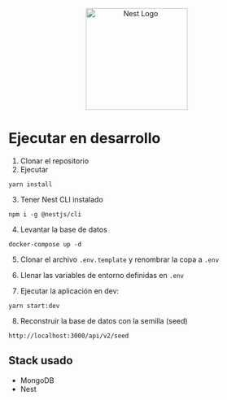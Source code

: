 <p align="center">
  <a href="http://nestjs.com/" target="blank"><img src="https://nestjs.com/img/logo-small.svg" width="200" alt="Nest Logo" /></a>
</p>

# Ejecutar en desarrollo

1. Clonar el repositorio
2. Ejecutar
```
yarn install
```
3. Tener Nest CLI instalado
```
npm i -g @nestjs/cli
```
4. Levantar la base de datos
```
docker-compose up -d
```
5. Clonar el archivo ```.env.template``` y renombrar la copa a ```.env```

6. Llenar las variables de entorno definidas en ```.env```

7. Ejecutar la aplicación en dev:
```
yarn start:dev
```

8. Reconstruir la base de datos con la semilla (seed)
```
http://localhost:3000/api/v2/seed
```

## Stack usado
* MongoDB
* Nest